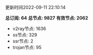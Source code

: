 更新时间2022-09-11 22:10:14

**总订阅: 64**
**总节点: 9827**
**有效节点: 2062**
- v2ray节点: 1636
- ss节点: 329
- ssr节点: 2
- trojan节点: 95
